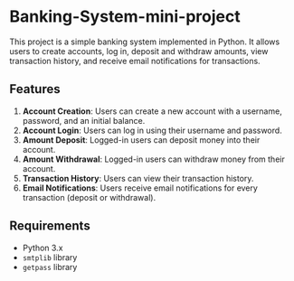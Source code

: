 # Banking-System-mini-project

This project is a simple banking system implemented in Python. It allows users to create accounts, log in, deposit and withdraw amounts, view transaction history, and receive email notifications for transactions.

## Features

1. **Account Creation**: Users can create a new account with a username, password, and an initial balance.
2. **Account Login**: Users can log in using their username and password.
3. **Amount Deposit**: Logged-in users can deposit money into their account.
4. **Amount Withdrawal**: Logged-in users can withdraw money from their account.
5. **Transaction History**: Users can view their transaction history.
6. **Email Notifications**: Users receive email notifications for every transaction (deposit or withdrawal).

## Requirements

- Python 3.x
- `smtplib` library
- `getpass` library

